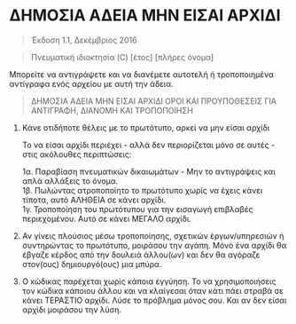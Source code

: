 # ΔΗΜΟΣΙΑ ΑΔΕΙΑ ΜΗΝ ΕΙΣΑΙ ΑΡΧΙΔΙ

> Έκδοση 1.1, Δεκέμβριος 2016

> Πνευματική ιδιοκτησία (C) [έτος] [πλήρες όνομα]

 Μπορείτε να αντιγράψετε και να διανέμετε αυτοτελή ή τροποποιημένα 
 αντίγραφα ενός αρχείου με αυτή την άδεια.
 
> ΔΗΜΟΣΙΑ ΑΔΕΙΑ ΜΗΝ ΕΙΣΑΙ ΑΡΧΙΔΙ
> ΟΡΟΙ ΚΑΙ ΠΡΟΥΠΟΘΕΣΕΙΣ ΓΙΑ ΑΝΤΙΓΡΑΦΗ, ΔΙΑΝΟΜΗ ΚΑΙ ΤΡΟΠΟΠΟΙΗΣΗ

 1. Κάνε οτιδήποτε θέλεις με το πρωτότυπο, αρκεί να μην είσαι αρχίδι
 
      Το να είσαι αρχίδι περιέχει - αλλά δεν περιορίζεται μόνο σε αυτές - στις ακόλουθες περιπτώσεις:

	 1α. Παραβίαση πνευματικών δικαιωμάτων - Μην το αντιγράψεις και απλά αλλάξεις το όνομα.  
	 1β. Πωλώντας ατροποποίητο το πρωτότυπο χωρίς να έχεις κάνει τίποτα, αυτό ΑΛΗΘΕΙΑ σε κάνει αρχίδι.  
	 1γ. Τροποποίηση του πρωτότυπου για την εισαγωγή επιβλαβές περιεχομένου. Αυτό σε κάνει ΜΕΓΑΛΟ αρχίδι.  

 2. Αν γίνεις πλούσιος μέσω τροποποίησης, σχετικών έργων/υπηρεσιών ή συντηρώντας το πρωτότυπο,
 μοιράσου την αγάπη. Μόνο ένα αρχίδι θα έβγαζε κέρδος από την δουλειά άλλου(ων) και δεν θα αγόραζε στον(ους) 
 δημιουργό(ους) μια μπύρα.
 
 3. Ο κώδικας παρέχεται χωρίς κάποια εγγύηση. Το να χρησιμοποιήσεις τον κώδικα κάποιου άλλου και να κλαίγεσαι όταν κάτι
 πάει στραβά σε κάνει ΤΕΡΑΣΤΙΟ αρχίδι. Λύσε το πρόβλημα μόνος σου. Και αν δεν είσαι αρχίδι μοιράσου την λύση.
